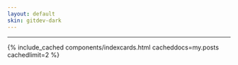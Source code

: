 ```yaml
---
layout: default
skin: gitdev-dark
---
```

---

{% include_cached components/indexcards.html cacheddocs=my.posts  cachedlimit=2 %}
